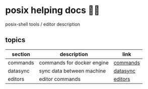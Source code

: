 <!-- omit in toc -->
# posix helping docs 🧍‍♂️

posix-shell tools / editor description

<!-- omit in toc -->
## topics

| section | description | link |
|--- |--- |--- |
| commands | commands for docker engine | [commands](commands.md) |
| datasync | sync data between machine | [datasync](setup.md) |
| editors | editor commands | [editors](editors.md) |
